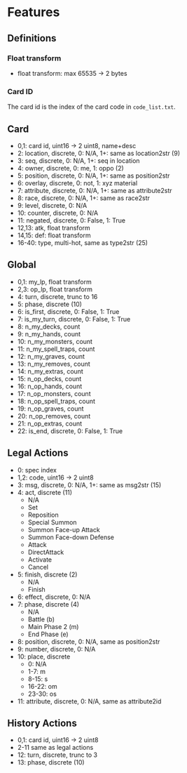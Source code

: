 # Features

## Definitions

### Float transform
- float transform: max 65535 -> 2 bytes

### Card ID
The card id is the index of the card code in `code_list.txt`.

## Card
- 0,1: card id, uint16 -> 2 uint8, name+desc
- 2: location, discrete, 0: N/A, 1+: same as location2str (9)
- 3: seq, discrete, 0: N/A, 1+: seq in location
- 4: owner, discrete, 0: me, 1: oppo (2)
- 5: position, discrete, 0: N/A, 1+: same as position2str
- 6: overlay, discrete, 0: not, 1: xyz material
- 7: attribute, discrete, 0: N/A, 1+: same as attribute2str
- 8: race, discrete, 0: N/A, 1+: same as race2str
- 9: level, discrete, 0: N/A
- 10: counter, discrete, 0: N/A
- 11: negated, discrete, 0: False, 1: True
- 12,13: atk, float transform
- 14,15: def: float transform
- 16-40: type, multi-hot, same as type2str (25)

## Global
- 0,1: my_lp, float transform
- 2,3: op_lp, float transform
- 4: turn, discrete, trunc to 16
- 5: phase, discrete (10)
- 6: is_first, discrete, 0: False, 1: True
- 7: is_my_turn, discrete, 0: False, 1: True
- 8: n_my_decks, count
- 9: n_my_hands, count
- 10: n_my_monsters, count
- 11: n_my_spell_traps, count
- 12: n_my_graves, count
- 13: n_my_removes, count
- 14: n_my_extras, count
- 15: n_op_decks, count
- 16: n_op_hands, count
- 17: n_op_monsters, count
- 18: n_op_spell_traps, count
- 19: n_op_graves, count
- 20: n_op_removes, count
- 21: n_op_extras, count
- 22: is_end, discrete, 0: False, 1: True


## Legal Actions
- 0: spec index
- 1,2: code, uint16 -> 2 uint8
- 3: msg, discrete, 0: N/A, 1+: same as msg2str (15)
- 4: act, discrete (11)
  - N/A
  - Set
  - Reposition
  - Special Summon
  - Summon Face-up Attack
  - Summon Face-down Defense
  - Attack
  - DirectAttack
  - Activate
  - Cancel
- 5: finish, discrete (2)
  - N/A
  - Finish
- 6: effect, discrete, 0: N/A
- 7: phase, discrete (4)
  - N/A
  - Battle (b)
  - Main Phase 2 (m)
  - End Phase (e)
- 8: position, discrete, 0: N/A, same as position2str
- 9: number, discrete, 0: N/A
- 10: place, discrete
  - 0: N/A
  - 1-7: m
  - 8-15: s
  - 16-22: om
  - 23-30: os
- 11: attribute, discrete, 0: N/A, same as attribute2id


## History Actions
- 0,1: card id, uint16 -> 2 uint8
- 2-11 same as legal actions
- 12: turn, discrete, trunc to 3
- 13: phase, discrete (10)

